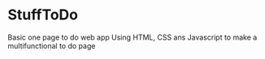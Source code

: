 # StuffToDo
Basic one page to do web app
Using HTML, CSS ans Javascript to make a multifunctional to do page
